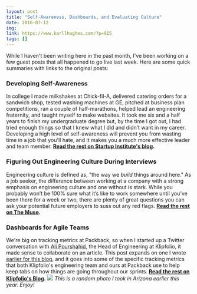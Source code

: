 ```yaml
---
layout: post
title: "Self-Awareness, Dashboards, and Evaluating Culture"
date: 2016-07-12
img: 
link: https://www.karllhughes.com/?p=915
tags: []
---
```

While I haven't been writing here in the past month, I've been working on a few guest posts that all happened to go live last week. Here are some quick summaries with links to the original posts:

### Developing Self-Awareness

In college I made milkshakes at Chick-fil-A, delivered catering orders for a sandwich shop, tested washing machines at GE, pitched at business plan competitions, ran a couple of half-marathons, helped lead an engineering fraternity, and taught myself to make websites. It took me six and a half years to finish my undergraduate degree but, by the time I got out, I had tried enough things so that I knew what I did and didn’t want in my career. Developing a high level of self-awareness will prevent you from wasting time in a job that you'll hate, and it makes you a much more effective leader and team member. **[Read the rest on Startup Institute's blog](http://blog.startupinstitute.com/2016-07-07-developing-self-awareness/).**

### Figuring Out Engineering Culture During Interviews

Engineering culture is defined as, "the way we _build_ things around here." As a job seeker, the difference between working at a company with a strong emphasis on engineering culture and one without is stark. While you probably won’t be 100% sure what it’s like to work somewhere until you’ve been there for a week or two, there are plenty of great questions you can ask your potential future employers to suss out any red flags. **[Read the rest on The Muse](https://www.themuse.com/advice/the-interview-questions-engineers-must-ask-to-figure-out-what-a-companys-cultures-really-like).**

### Dashboards for Agile Teams

We're big on tracking metrics at Packback, so when I started up a Twitter conversation with [Ali Pourshahid](https://twitter.com/ali_pourshahid), the Head of Engineering at Klipfolio, it made sense to collaborate on an article. This post expands on one I wrote [earlier for this blog](https://www.karllhughes.com/2016/sprint-tracking/), and it goes into some of the specific tracking metrics that both Klipfolio's engineering team and ours at Packback use to help keep tabs on how things are going throughout our sprints. **[Read the rest on Klipfolio's Blog](https://www.klipfolio.com/blog/how-dashboards-help-agile-software-development-teams).** ![](https://i.imgur.com/AGZW0YK.jpg) _This is a random photo I took in Arizona earlier this year. Enjoy!_
